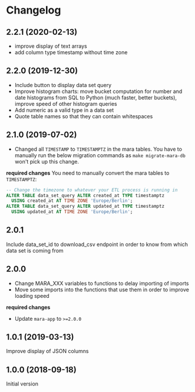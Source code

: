 # Changelog

## 2.2.1 (2020-02-13)

- improve display of text arrays
- add column type timestamp without time zone


## 2.2.0 (2019-12-30)

- Include button to display data set query
- Improve histogram charts: move bucket computation for number and date histograms from SQL to Python (much faster, better buckets), improve speed of other histogram queries
- Add numeric as a valid type in a data set
- Quote table names so that they can contain whitespaces


## 2.1.0 (2019-07-02)
- Changed all `TIMESTAMP` to `TIMESTAMPTZ` in the mara tables. You have to manually run the
  below migration commands as `make migrate-mara-db` won't pick up this change.

**required changes**
You need to manually convert the mara tables to `TIMESTAMPTZ`:

```SQL
-- Change the timezone to whatever your ETL process is running in
ALTER TABLE data_set_query ALTER created_at TYPE timestamptz
  USING created_at AT TIME ZONE 'Europe/Berlin';
ALTER TABLE data_set_query ALTER updated_at TYPE timestamptz
  USING updated_at AT TIME ZONE 'Europe/Berlin';
```


## 2.0.1
Include data_set_id to download_csv endpoint in order to know from which data set is coming from

## 2.0.0

- Change MARA_XXX variables to functions to delay importing of imports
- Move some imports into the functions that use them in order to improve loading speed

**required changes**

- Update `mara-app` to `>=2.0.0`


## 1.0.1 (2019-03-13)

Improve display of JSON columns


## 1.0.0 (2018-09-18)

Initial version
